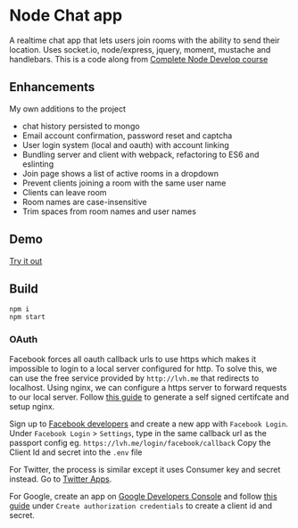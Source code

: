 # Node Chat app

A realtime chat app that lets users join rooms with the ability to send their location. Uses socket.io, node/express, jquery, moment, mustache and handlebars. This is a code along from [Complete Node Develop course](https://www.udemy.com/the-complete-nodejs-developer-course-2/)

## Enhancements
My own additions to the project

* chat history persisted to mongo
* Email account confirmation, password reset and captcha
* User login system (local and oauth) with account linking
* Bundling server and client with webpack, refactoring to ES6 and eslinting
* Join page shows a list of active rooms in a dropdown
* Prevent clients joining a room with the same user name
* Clients can leave room
* Room names are case-insensitive
* Trim spaces from room names and user names

## Demo

<a href="https://chat-app-timiscoding.herokuapp.com/" target="blank">Try it out</a>

## Build

```
npm i
npm start
```

### OAuth

Facebook forces all oauth callback urls to use https which makes it impossible to login to a local server configured for http. To solve this, we can use the free service provided by `http://lvh.me` that redirects to localhost. Using nginx, we can configure a https server to forward requests to our local server. Follow [this guide](https://gist.github.com/timiscoding/c5c502ff2ddbe88fdd323f7b112d29f0) to generate a self signed certifcate and setup nginx.

Sign up to [Facebook developers](https://developers.facebook.com/) and create a new app with `Facebook Login`. Under `Facebook Login` > `Settings`, type in the same callback url as the passport config eg. `https://lvh.me/login/facebook/callback` Copy the Client Id and secret into the `.env` file

For Twitter, the process is similar except it uses Consumer key and secret instead. Go to [Twitter Apps](https://apps.twitter.com/).

For Google, create an app on [Google Developers Console](https://console.developers.google.com/) and follow [this guide](https://developers.google.com/identity/protocols/OAuth2WebServer) under `Create authorization credentials` to create a client id and secret.
